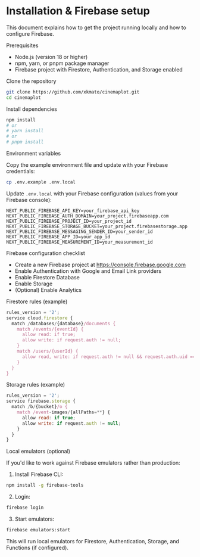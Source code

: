 # Installation & Firebase setup

This document explains how to get the project running locally and how to configure Firebase.

Prerequisites
- Node.js (version 18 or higher)
- npm, yarn, or pnpm package manager
- Firebase project with Firestore, Authentication, and Storage enabled

Clone the repository

```bash
git clone https://github.com/xkmato/cinemaplot.git
cd cinemaplot
```

Install dependencies

```bash
npm install
# or
# yarn install
# or
# pnpm install
```

Environment variables

Copy the example environment file and update with your Firebase credentials:

```bash
cp .env.example .env.local
```

Update `.env.local` with your Firebase configuration (values from your Firebase console):

```
NEXT_PUBLIC_FIREBASE_API_KEY=your_firebase_api_key
NEXT_PUBLIC_FIREBASE_AUTH_DOMAIN=your_project.firebaseapp.com
NEXT_PUBLIC_FIREBASE_PROJECT_ID=your_project_id
NEXT_PUBLIC_FIREBASE_STORAGE_BUCKET=your_project.firebasestorage.app
NEXT_PUBLIC_FIREBASE_MESSAGING_SENDER_ID=your_sender_id
NEXT_PUBLIC_FIREBASE_APP_ID=your_app_id
NEXT_PUBLIC_FIREBASE_MEASUREMENT_ID=your_measurement_id
```

Firebase configuration checklist

- Create a new Firebase project at https://console.firebase.google.com
- Enable Authentication with Google and Email Link providers
- Enable Firestore Database
- Enable Storage
- (Optional) Enable Analytics

Firestore rules (example)

```javascript
rules_version = '2';
service cloud.firestore {
  match /databases/{database}/documents {
    match /events/{eventId} {
      allow read: if true;
      allow write: if request.auth != null;
    }
    match /users/{userId} {
      allow read, write: if request.auth != null && request.auth.uid == userId;
    }
  }
}
```

Storage rules (example)

```javascript
rules_version = '2';
service firebase.storage {
  match /b/{bucket}/o {
    match /event-images/{allPaths=**} {
      allow read: if true;
      allow write: if request.auth != null;
    }
  }
}
```

Local emulators (optional)

If you'd like to work against Firebase emulators rather than production:

1. Install Firebase CLI:

```bash
npm install -g firebase-tools
```

2. Login:

```bash
firebase login
```

3. Start emulators:

```bash
firebase emulators:start
```

This will run local emulators for Firestore, Authentication, Storage, and Functions (if configured).
